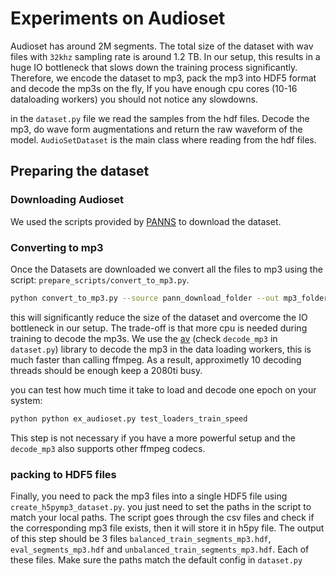 # Experiments on Audioset
Audioset has around 2M segments. The total size of the dataset with wav files with `32khz` sampling rate is around 1.2 TB. In our setup, this results in a huge IO bottleneck that slows down the training process significantly.
Therefore, we encode the dataset to mp3, pack the mp3 into HDF5 format and decode the mp3s on the fly, If you have enough cpu cores (10-16 dataloading workers) you should not notice any slowdowns.

in the `dataset.py` file we read the samples from the hdf files. Decode the mp3, do wave form augmentations and return the raw waveform of the model.
`AudioSetDataset` is the main class where reading from the hdf files.



## Preparing the dataset
###  Downloading Audioset
We used the scripts provided by [PANNS](https://github.com/qiuqiangkong/audioset_tagging_cnn) to download the dataset.
###  Converting to mp3
Once the Datasets are downloaded we convert all the files to mp3 using the script:
`prepare_scripts/convert_to_mp3.py`.

```bash
python convert_to_mp3.py --source pann_download_folder --out mp3_folder
```

this will significantly reduce the size of the dataset and overcome the IO bottleneck in our setup. The trade-off is that more cpu is needed during training to decode the mp3s. 
We use the [av](https://pypi.org/project/av/) (check `decode_mp3` in ` dataset.py`) library to decode the mp3 in the data loading workers, this is much faster than calling ffmpeg.
As a result, approximetly 10 decoding threads should be enough keep a 2080ti busy.

you can test how much time it take to load and decode one epoch on your system:
```bash
python python ex_audioset.py test_loaders_train_speed
```

This step is not necessary if you have a more powerful setup and the `decode_mp3` also supports other ffmpeg codecs.

###  packing to HDF5 files

Finally, you need to pack the mp3 files into a single HDF5 file using `create_h5pymp3_dataset.py`.
you just need to set the paths in the script to match your local paths. The script goes through the csv files and check if the corresponding mp3 file exists, then it will store it in h5py file.
The output of this step should be 3 files `balanced_train_segments_mp3.hdf`, `eval_segments_mp3.hdf` and `unbalanced_train_segments_mp3.hdf`.
Each of these files. Make sure the paths match the default config in `dataset.py`